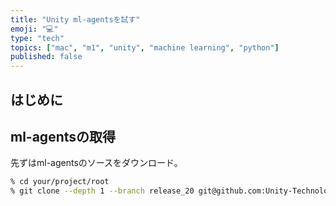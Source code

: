 ```yaml
---
title: "Unity ml-agentsを試す"
emoji: "💻"
type: "tech"
topics: ["mac", "m1", "unity", "machine learning", "python"]
published: false
---
```


## はじめに

## ml-agentsの取得

先ずはml-agentsのソースをダウンロード。

```zsh
% cd your/project/root
% git clone --depth 1 --branch release_20 git@github.com:Unity-Technologies/ml-agents.git
```
